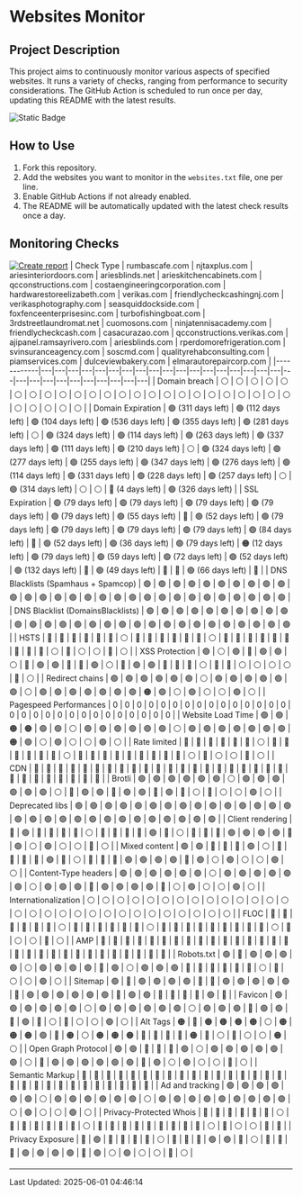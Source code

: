 # Websites Monitor
## Project Description

This project aims to continuously monitor various aspects of specified websites. It runs a variety of checks, ranging from performance to security considerations. The GitHub Action is scheduled to run once per day, updating this README with the latest results.

![Static Badge](https://img.shields.io/badge/project_status-alpha-red?style=for-the-badge&logo=github)

## How to Use

1. Fork this repository.
2. Add the websites you want to monitor in the `websites.txt` file, one per line.
3. Enable GitHub Actions if not already enabled.
4. The README will be automatically updated with the latest check results once a day.


## Monitoring Checks
[![Create report](https://github.com/fabriziosalmi/websites-monitor/actions/workflows/create-report.yml/badge.svg)](https://github.com/fabriziosalmi/websites-monitor/actions/workflows/create-report.yml)
| Check Type | rumbascafe.com | njtaxplus.com | ariesinteriordoors.com | ariesblinds.net | arieskitchencabinets.com | qcconstructions.com | costaengineeringcorporation.com | hardwarestoreelizabeth.com | verikas.com | friendlycheckcashingnj.com | verikasphotography.com | seasquiddockside.com | foxfenceenterprisesinc.com | turbofishingboat.com | 3rdstreetlaundromat.net | cuomosons.com | ninjatennisacademy.com | friendlycheckcash.com | casacurazao.com | qcconstructions.verikas.com | ajipanel.ramsayrivero.com | ariesblinds.com | rperdomorefrigeration.com | svinsuranceagency.com | soscmd.com | qualityrehabconsulting.com | piamservices.com | dulceviewbakery.com | elmarautorepaircorp.com |
|------------|---|---|---|---|---|---|---|---|---|---|---|---|---|---|---|---|---|---|---|---|---|---|---|---|---|---|---|---|---|
| Domain breach | ⚪ | ⚪ | ⚪ | ⚪ | ⚪ | ⚪ | ⚪ | ⚪ | ⚪ | ⚪ | ⚪ | ⚪ | ⚪ | ⚪ | ⚪ | ⚪ | ⚪ | ⚪ | ⚪ | ⚪ | ⚪ | ⚪ | ⚪ | ⚪ | ⚪ | ⚪ | ⚪ | ⚪ | ⚪ | 
| Domain Expiration | 🟢 (311 days left) | 🟢 (112 days left) | 🟢 (104 days left) | 🟢 (536 days left) | 🟢 (355 days left) | 🟢 (281 days left) | ⚪ | 🟢 (324 days left) | 🟢 (114 days left) | 🟢 (263 days left) | 🟢 (337 days left) | 🟢 (111 days left) | 🟢 (210 days left) | ⚪ | 🟢 (324 days left) | 🟢 (277 days left) | 🟢 (255 days left) | 🟢 (347 days left) | 🟢 (276 days left) | 🟢 (114 days left) | 🟢 (331 days left) | 🟢 (228 days left) | 🟢 (257 days left) | ⚪ | 🟢 (314 days left) | ⚪ | ⚪ | 🔴 (4 days left) | 🟢 (326 days left) | 
| SSL Expiration | 🟢 (79 days left) | 🟢 (79 days left) | 🟢 (79 days left) | 🟢 (79 days left) | 🟢 (79 days left) | 🟢 (55 days left) | 🔴 | 🟢 (52 days left) | 🟢 (79 days left) | 🟢 (79 days left) | 🟢 (79 days left) | 🟢 (79 days left) | 🟢 (84 days left) | 🔴 | 🟢 (52 days left) | 🟢 (36 days left) | 🟢 (79 days left) | 🟠 (12 days left) | 🟢 (79 days left) | 🟢 (59 days left) | 🟢 (72 days left) | 🟢 (52 days left) | 🟢 (132 days left) | 🔴 | 🟢 (49 days left) | 🔴 | 🔴 | 🟢 (66 days left) | 🔴 | 
| DNS Blacklists (Spamhaus + Spamcop) | 🟢 | 🟢 | 🟢 | 🟢 | 🟢 | 🟢 | 🟢 | 🟢 | 🟢 | 🟢 | 🟢 | 🟢 | 🟢 | 🟢 | 🟢 | 🟢 | 🟢 | 🟢 | 🟢 | 🟢 | 🟢 | 🟢 | 🟢 | 🟢 | 🟢 | 🟢 | 🟢 | 🟢 | 🟢 | 
| DNS Blacklist (DomainsBlacklists) | 🟢 | 🟢 | 🟢 | 🟢 | 🟢 | 🟢 | 🟢 | 🟢 | 🟢 | 🟢 | 🟢 | 🟢 | 🟢 | 🟢 | 🟢 | 🟢 | 🟢 | 🟢 | 🟢 | 🟢 | 🟢 | 🟢 | 🟢 | 🟢 | 🟢 | 🟢 | 🟢 | 🟢 | 🟢 | 
| HSTS | 🔴 | 🔴 | 🔴 | 🔴 | 🔴 | 🔴 | ⚪ | 🔴 | 🔴 | 🔴 | 🔴 | 🔴 | 🔴 | ⚪ | 🔴 | 🔴 | 🔴 | 🔴 | 🔴 | 🔴 | 🔴 | 🔴 | 🔴 | ⚪ | 🔴 | ⚪ | ⚪ | 🔴 | ⚪ | 
| XSS Protection | 🟢 | ⚪ | 🟢 | 🔴 | 🟢 | 🟢 | ⚪ | 🔴 | 🟢 | 🟢 | 🔴 | 🔴 | 🟢 | ⚪ | 🔴 | 🟢 | 🟢 | 🔴 | 🔴 | 🔴 | ⚪ | 🔴 | 🔴 | ⚪ | ⚪ | ⚪ | ⚪ | 🔴 | ⚪ | 
| Redirect chains | 🟢 | 🟢 | 🟢 | 🟢 | 🟢 | 🟢 | ⚪ | 🟢 | 🟢 | 🟢 | 🟢 | 🟢 | 🟢 | ⚪ | 🟢 | 🟢 | 🟢 | 🟢 | 🟢 | 🟢 | 🟢 | 🟠 | 🟢 | ⚪ | 🟢 | ⚪ | ⚪ | 🟢 | ⚪ | 
| Pagespeed Performances | 0 | 0 | 0 | 0 | 0 | 0 | 0 | 0 | 0 | 0 | 0 | 0 | 0 | 0 | 0 | 0 | 0 | 0 | 0 | 0 | 0 | 0 | 0 | 0 | 0 | 0 | 0 | 0 | 0 | 
| Website Load Time | 🟢 | 🟢 | 🟠 | 🟠 | 🟢 | 🟢 | ⚪ | 🟢 | 🟢 | 🟢 | 🟢 | 🟢 | 🟢 | ⚪ | 🟢 | 🟢 | 🟢 | 🟢 | 🟢 | 🟢 | 🟢 | 🟠 | 🟢 | ⚪ | 🟢 | ⚪ | ⚪ | 🟢 | ⚪ | 
| Rate limited | 🔴 | 🔴 | 🔴 | 🔴 | 🔴 | 🔴 | ⚪ | 🔴 | 🔴 | 🔴 | 🔴 | 🔴 | 🔴 | ⚪ | 🔴 | 🔴 | 🔴 | 🔴 | 🔴 | 🔴 | 🔴 | 🔴 | 🔴 | ⚪ | 🔴 | ⚪ | ⚪ | 🔴 | ⚪ | 
| CDN | 🔴 | 🔴 | 🔴 | 🔴 | 🔴 | 🔴 | 🔴 | 🔴 | 🔴 | 🔴 | 🔴 | 🔴 | 🔴 | 🔴 | 🔴 | 🔴 | 🔴 | 🔴 | 🔴 | 🔴 | 🔴 | 🔴 | 🔴 | 🔴 | 🔴 | 🔴 | 🔴 | 🔴 | 🔴 | 
| Brotli | 🟢 | 🟢 | 🟢 | 🟢 | 🟢 | 🟢 | ⚪ | 🟢 | 🟢 | 🟢 | 🟢 | 🟢 | 🟢 | ⚪ | 🔴 | 🟢 | 🟢 | 🔴 | 🟢 | 🟢 | 🔴 | 🟢 | 🔴 | ⚪ | 🔴 | ⚪ | ⚪ | 🟢 | ⚪ | 
| Deprecated libs | 🟢 | 🟢 | 🟢 | 🟢 | 🟢 | 🟢 | 🟢 | 🟢 | 🟢 | 🟢 | 🟢 | 🟢 | 🟢 | 🟢 | 🟢 | 🟢 | 🟢 | 🟢 | 🟢 | 🟢 | 🟢 | 🟢 | 🟢 | 🟢 | 🟢 | 🟢 | 🟢 | 🟢 | 🟢 | 
| Client rendering | 🔴 | 🟢 | 🔴 | 🔴 | 🔴 | 🔴 | ⚪ | 🔴 | 🔴 | 🔴 | 🔴 | 🟢 | 🔴 | ⚪ | 🔴 | 🔴 | 🔴 | 🟢 | 🟢 | 🟢 | 🟢 | 🔴 | 🟢 | ⚪ | 🟢 | ⚪ | ⚪ | 🔴 | ⚪ | 
| Mixed content | 🟢 | 🟢 | 🔴 | 🔴 | 🔴 | 🟢 | ⚪ | 🔴 | 🔴 | 🔴 | 🔴 | 🟢 | 🔴 | ⚪ | 🔴 | 🔴 | 🔴 | 🟢 | 🟢 | 🟢 | 🟢 | 🔴 | 🟢 | ⚪ | 🟢 | ⚪ | ⚪ | 🟢 | ⚪ | 
| Content-Type headers | 🟢 | 🟢 | 🟢 | 🟢 | 🟢 | 🟢 | ⚪ | 🟢 | 🟢 | 🟢 | 🟢 | 🟢 | 🟢 | ⚪ | 🟢 | 🟢 | 🟢 | 🔴 | 🟢 | 🟢 | 🟢 | 🟢 | 🔴 | ⚪ | 🟢 | ⚪ | ⚪ | 🟢 | ⚪ | 
| Internationalization | ⚪ | ⚪ | ⚪ | ⚪ | ⚪ | ⚪ | ⚪ | ⚪ | ⚪ | ⚪ | ⚪ | ⚪ | ⚪ | ⚪ | ⚪ | ⚪ | ⚪ | ⚪ | ⚪ | ⚪ | ⚪ | ⚪ | ⚪ | ⚪ | ⚪ | ⚪ | ⚪ | ⚪ | ⚪ | 
| FLOC | 🔴 | 🔴 | 🔴 | 🔴 | 🔴 | 🔴 | ⚪ | 🔴 | 🔴 | 🔴 | 🔴 | 🔴 | 🔴 | ⚪ | 🔴 | 🔴 | 🔴 | 🔴 | 🔴 | 🔴 | 🔴 | 🔴 | 🔴 | ⚪ | 🔴 | ⚪ | ⚪ | 🔴 | ⚪ | 
| AMP | 🔴 | 🔴 | 🔴 | 🔴 | 🔴 | 🔴 | 🔴 | 🔴 | 🔴 | 🔴 | 🔴 | 🔴 | 🔴 | 🔴 | 🔴 | 🔴 | 🔴 | 🔴 | 🔴 | 🔴 | 🔴 | 🔴 | 🔴 | 🔴 | 🔴 | 🔴 | 🔴 | 🔴 | 🔴 | 
| Robots.txt | 🟢 | 🔴 | 🟢 | 🟢 | 🟢 | 🟢 | ⚪ | 🟢 | 🟢 | 🟢 | 🟢 | 🔴 | 🟢 | ⚪ | 🟢 | 🟢 | 🟢 | 🔴 | 🔴 | 🔴 | 🔴 | 🔴 | 🔴 | ⚪ | 🔴 | ⚪ | ⚪ | 🟢 | ⚪ | 
| Sitemap | 🟢 | 🔴 | 🟢 | 🟢 | 🟢 | 🟢 | 🔴 | 🔴 | 🟢 | 🟢 | 🟢 | 🟢 | 🟢 | 🔴 | 🟢 | 🟢 | 🟢 | 🟢 | 🟢 | 🟢 | 🔴 | 🟢 | 🟢 | 🔴 | 🔴 | 🔴 | 🔴 | 🟢 | 🔴 | 
| Favicon | 🟢 | 🟢 | 🟢 | 🟢 | 🟢 | 🟢 | ⚪ | 🟢 | 🟢 | 🟢 | 🟢 | 🟢 | 🟢 | ⚪ | 🟢 | 🟢 | 🟢 | 🔴 | 🟢 | 🟢 | 🔴 | 🟢 | 🔴 | ⚪ | 🔴 | ⚪ | ⚪ | 🟢 | ⚪ | 
| Alt Tags | 🟠 | 🔴 | 🟠 | 🟠 | 🟠 | 🟠 | ⚪ | 🟠 | 🟠 | 🟠 | 🟢 | 🔴 | 🟠 | ⚪ | 🟠 | 🟠 | 🟠 | 🔴 | 🔴 | 🔴 | 🔴 | 🟠 | 🔴 | ⚪ | 🔴 | ⚪ | ⚪ | 🟠 | ⚪ | 
| Open Graph Protocol | 🟢 | 🟢 | 🔴 | 🔴 | 🔴 | 🟢 | ⚪ | 🟢 | 🟢 | 🟢 | 🟢 | 🟢 | 🟢 | ⚪ | 🔴 | 🟢 | 🟢 | 🟢 | 🟢 | 🟢 | 🟢 | 🔴 | 🟢 | ⚪ | 🟢 | ⚪ | ⚪ | 🔴 | ⚪ | 
| Semantic Markup | 🔴 | 🔴 | 🔴 | 🔴 | 🔴 | 🔴 | 🔴 | 🔴 | 🔴 | 🔴 | 🔴 | 🔴 | 🔴 | 🔴 | 🔴 | 🔴 | 🔴 | 🔴 | 🔴 | 🔴 | 🔴 | 🔴 | 🔴 | 🔴 | 🔴 | 🔴 | 🔴 | 🔴 | 🔴 | 
| Ad and tracking | 🟢 | 🟢 | 🟢 | 🟢 | 🟢 | 🟢 | ⚪ | 🟢 | 🟢 | 🟢 | 🟢 | 🟢 | 🟢 | ⚪ | 🟢 | 🟢 | 🟢 | 🟢 | 🟢 | 🟢 | 🟢 | 🟢 | 🟢 | ⚪ | 🟢 | ⚪ | ⚪ | 🟢 | ⚪ | 
| Privacy-Protected Whois | 🔴 | 🔴 | 🔴 | 🔴 | 🔴 | 🔴 | ⚪ | 🔴 | 🔴 | 🔴 | 🔴 | 🔴 | 🔴 | ⚪ | 🔴 | 🔴 | 🔴 | 🔴 | 🔴 | 🔴 | 🔴 | 🔴 | 🔴 | ⚪ | 🔴 | ⚪ | ⚪ | 🔴 | 🔴 | 
| Privacy Exposure | 🔴 | 🟢 | 🔴 | 🔴 | 🔴 | 🔴 | ⚪ | 🔴 | 🔴 | 🔴 | 🟢 | 🟢 | 🔴 | ⚪ | 🔴 | 🔴 | 🔴 | 🟢 | 🟢 | 🟢 | 🟢 | 🔴 | 🟢 | ⚪ | 🟢 | ⚪ | ⚪ | 🔴 | ⚪ | 

---
Last Updated: 2025-06-01 04:46:14
